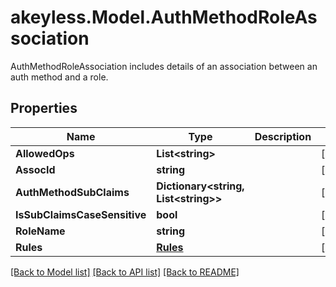 # akeyless.Model.AuthMethodRoleAssociation
AuthMethodRoleAssociation includes details of an association between an auth method and a role.

## Properties

Name | Type | Description | Notes
------------ | ------------- | ------------- | -------------
**AllowedOps** | **List&lt;string&gt;** |  | [optional] 
**AssocId** | **string** |  | [optional] 
**AuthMethodSubClaims** | **Dictionary&lt;string, List&lt;string&gt;&gt;** |  | [optional] 
**IsSubClaimsCaseSensitive** | **bool** |  | [optional] 
**RoleName** | **string** |  | [optional] 
**Rules** | [**Rules**](Rules.md) |  | [optional] 

[[Back to Model list]](../README.md#documentation-for-models) [[Back to API list]](../README.md#documentation-for-api-endpoints) [[Back to README]](../README.md)

